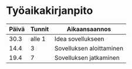# Työaikakirjanpito

Päivä | Tunnit | Aikaansaannos
------|--------|--------------------
30.3 | alle 1 | Idea sovellukseen
14.4 | 3 | Sovelluksen aloittaminen
19.4 | 7 | Sovelluksen jatkaminen
